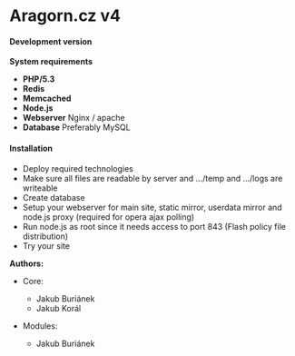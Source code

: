 Aragorn.cz v4
=============

#### Development version ####

**System requirements**

* **PHP/5.3**
* **Redis**
* **Memcached**
* **Node.js**
* **Webserver** Nginx / apache
* **Database** Preferably MySQL

#### Installation ####

* Deploy required technologies
* Make sure all files are readable by server and .../temp and .../logs are writeable
* Create database
* Setup your webserver for main site, static mirror, userdata mirror and node.js proxy (required for opera ajax polling)
* Run node.js as root since it needs access to port 843 (Flash policy file distribution)
* Try your site

**Authors:**

* Core:   
  * Jakub Buriánek
  * Jakub Korál

* Modules:
  * Jakub Buriánek
